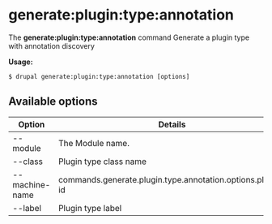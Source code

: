 # generate:plugin:type:annotation
The **generate:plugin:type:annotation** command Generate a plugin type with annotation discovery

**Usage:**
```
$ drupal generate:plugin:type:annotation [options] 
```

## Available options
Option | Details
-------|-------------
--module | The Module name.
--class | Plugin type class name
--machine-name | commands.generate.plugin.type.annotation.options.plugin-id
--label | Plugin type label
